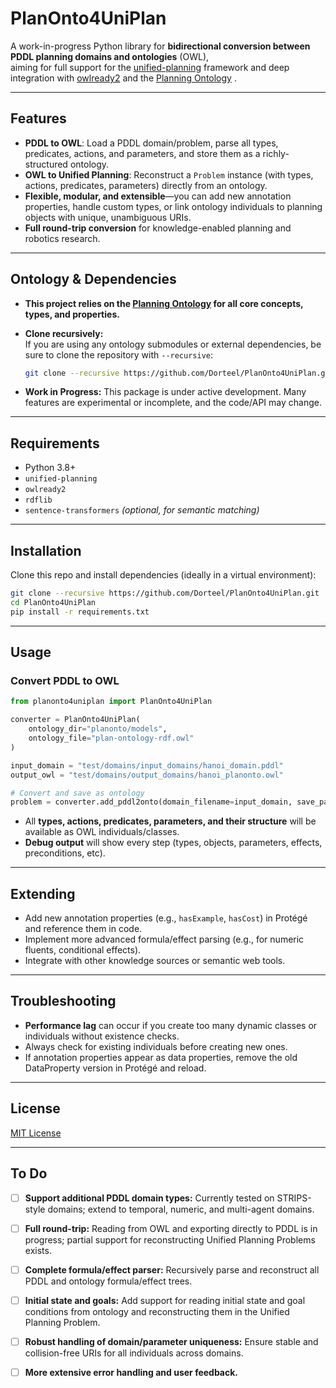 
# PlanOnto4UniPlan

A work-in-progress Python library for **bidirectional conversion between PDDL planning domains and ontologies** (OWL),  
aiming for full support for the [unified-planning](https://unified-planning.github.io/) framework and deep integration with [owlready2](https://owlready2.readthedocs.io/en/latest/) and the [Planning Ontology](https://ai4society.github.io/planning-ontology/) .

---

## Features

- **PDDL to OWL**: Load a PDDL domain/problem, parse all types, predicates, actions, and parameters, and store them as a richly-structured ontology.
- **OWL to Unified Planning**: Reconstruct a `Problem` instance (with types, actions, predicates, parameters) directly from an ontology.
- **Flexible, modular, and extensible**—you can add new annotation properties, handle custom types, or link ontology individuals to planning objects with unique, unambiguous URIs.
- **Full round-trip conversion** for knowledge-enabled planning and robotics research.

---

## Ontology & Dependencies

- **This project relies on the [Planning Ontology](https://ai4society.github.io/planning-ontology/) for all core concepts, types, and properties.**
- **Clone recursively:**  
  If you are using any ontology submodules or external dependencies, be sure to clone the repository with `--recursive`:

  ```bash
  git clone --recursive https://github.com/Dorteel/PlanOnto4UniPlan.git
    ```

* **Work in Progress:**
  This package is under active development. Many features are experimental or incomplete, and the code/API may change.

---

## Requirements

* Python 3.8+
* `unified-planning`
* `owlready2`
* `rdflib`
* `sentence-transformers` *(optional, for semantic matching)*

---

## Installation

Clone this repo and install dependencies (ideally in a virtual environment):

```bash
git clone --recursive https://github.com/Dorteel/PlanOnto4UniPlan.git
cd PlanOnto4UniPlan
pip install -r requirements.txt
```

---

## Usage

### Convert PDDL to OWL

```python
from planonto4uniplan import PlanOnto4UniPlan

converter = PlanOnto4UniPlan(
    ontology_dir="planonto/models",
    ontology_file="plan-ontology-rdf.owl"
)

input_domain = "test/domains/input_domains/hanoi_domain.pddl"
output_owl = "test/domains/output_domains/hanoi_planonto.owl"

# Convert and save as ontology
problem = converter.add_pddl2onto(domain_filename=input_domain, save_path=output_owl)
```

* All **types, actions, predicates, parameters, and their structure** will be available as OWL individuals/classes.
* **Debug output** will show every step (types, objects, parameters, effects, preconditions, etc).

---

## Extending

* Add new annotation properties (e.g., `hasExample`, `hasCost`) in Protégé and reference them in code.
* Implement more advanced formula/effect parsing (e.g., for numeric fluents, conditional effects).
* Integrate with other knowledge sources or semantic web tools.

---

## Troubleshooting

* **Performance lag** can occur if you create too many dynamic classes or individuals without existence checks.
* Always check for existing individuals before creating new ones.
* If annotation properties appear as data properties, remove the old DataProperty version in Protégé and reload.

---

## License

[MIT License](LICENSE)

---

## To Do

* [ ] **Support additional PDDL domain types:** Currently tested on STRIPS-style domains; extend to temporal, numeric, and multi-agent domains.
* [ ] **Full round-trip:** Reading from OWL and exporting directly to PDDL is in progress; partial support for reconstructing Unified Planning Problems exists.
* [ ] **Complete formula/effect parser:** Recursively parse and reconstruct all PDDL and ontology formula/effect trees.
* [ ] **Initial state and goals:** Add support for reading initial state and goal conditions from ontology and reconstructing them in the Unified Planning Problem.
* [ ] **Robust handling of domain/parameter uniqueness:** Ensure stable and collision-free URIs for all individuals across domains.
* [ ] **More extensive error handling and user feedback.**

